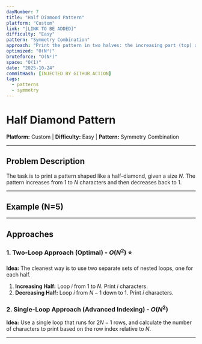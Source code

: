 ```yaml
---
dayNumber: 7
title: "Half Diamond Pattern"
platform: "Custom"
link: "[LINK TO BE ADDED]"
difficulty: "Easy"
pattern: "Symmetry Combination"
approach: "Print the pattern in two halves: the increasing part (top) and the decreasing part (bottom)."
optimized: "O(N²)"
bruteforce: "O(N²)"
space: "O(1)"
date: "2025-10-24"
commitHash: [INJECTED BY GITHUB ACTION]
tags:
  - patterns
  - symmetry
---
```


# Half Diamond Pattern

**Platform:** Custom | **Difficulty:** Easy | **Pattern:** Symmetry Combination

---

## Problem Description

The task is to print a pattern shaped like a half-diamond, given a size $N$. The pattern increases from 1 to $N$ characters and then decreases back to 1.

---

## Example (N=5)

---

## Approaches

### 1. Two-Loop Approach (Optimal) - $O(N^2)$ ⭐

**Idea:** The cleanest way is to use two separate sets of nested loops, one for each half.

1.  **Increasing Half:** Loop $i$ from $1$ to $N$. Print $i$ characters.
2.  **Decreasing Half:** Loop $i$ from $N-1$ down to $1$. Print $i$ characters.

### 2. Single-Loop Approach (Advanced Indexing) - $O(N^2)$

**Idea:** Use a single loop that runs for $2N-1$ rows, and calculate the number of characters to print based on the row index relative to $N$.

---
